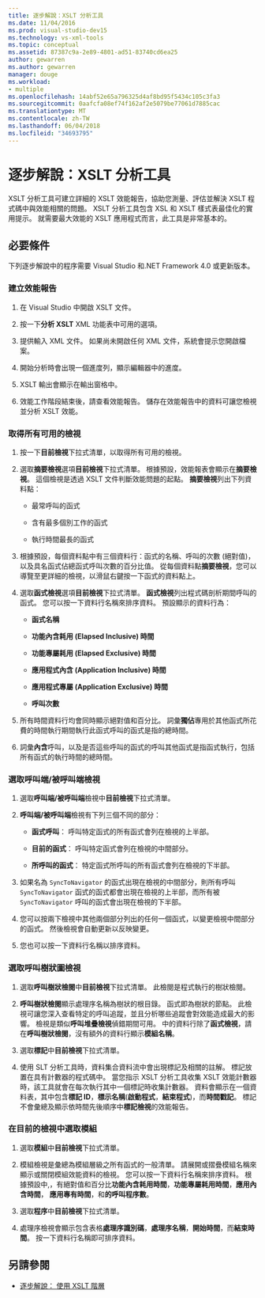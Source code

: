 ```yaml
---
title: 逐步解說：XSLT 分析工具
ms.date: 11/04/2016
ms.prod: visual-studio-dev15
ms.technology: vs-xml-tools
ms.topic: conceptual
ms.assetid: 87387c9a-2e89-4801-ad51-83740cd6ea25
author: gewarren
ms.author: gewarren
manager: douge
ms.workload:
- multiple
ms.openlocfilehash: 14abf52e65a796325d4af8bd95f5434c105c3fa3
ms.sourcegitcommit: 0aafcfa08ef74f162af2e5079be77061d7885cac
ms.translationtype: MT
ms.contentlocale: zh-TW
ms.lasthandoff: 06/04/2018
ms.locfileid: "34693795"
---
```

# <a name="walkthrough-xslt-profiler"></a>逐步解說：XSLT 分析工具

XSLT 分析工具可建立詳細的 XSLT 效能報告，協助您測量、評估並解決 XSLT 程式碼中與效能相關的問題。 XSLT 分析工具包含 XSL 和 XSLT 樣式表最佳化的實用提示。 就需要最大效能的 XSLT 應用程式而言，此工具是非常基本的。

## <a name="prerequisites"></a>必要條件

下列逐步解說中的程序需要 Visual Studio 和.NET Framework 4.0 或更新版本。

### <a name="create-the-performance-report"></a>建立效能報告

1.  在 Visual Studio 中開啟 XSLT 文件。

2.  按一下**分析 XSLT** XML 功能表中可用的選項。

3.  提供輸入 XML 文件。 如果尚未開啟任何 XML 文件，系統會提示您開啟檔案。

4.  開始分析時會出現一個進度列，顯示編輯器中的進度。

5.  XSLT 輸出會顯示在輸出窗格中。

6.  效能工作階段結束後，請查看效能報告。 儲存在效能報告中的資料可讓您檢視並分析 XSLT 效能。

### <a name="get-all-the-available-views"></a>取得所有可用的檢視

1.  按一下**目前檢視**下拉式清單，以取得所有可用的檢視。

2.  選取**摘要檢視**選項**目前檢視**下拉式清單。 根據預設，效能報表會顯示在**摘要檢視**。 這個檢視是透過 XSLT 文件判斷效能問題的起點。 **摘要檢視**列出下列資料點：

    -   最常呼叫的函式

    -   含有最多個別工作的函式

    -   執行時間最長的函式

3.  根據預設，每個資料點中有三個資料行：函式的名稱、呼叫的次數 (絕對值)，以及具名函式佔總函式呼叫次數的百分比值。 從每個資料點**摘要檢視**，您可以導覽至更詳細的檢視，以滑鼠右鍵按一下函式的資料點上。

4.  選取**函式檢視**選項**目前檢視**下拉式清單。 **函式檢視**列出程式碼剖析期間呼叫的函式。 您可以按一下資料行名稱來排序資料。 預設顯示的資料行為：

    -   **函式名稱**

    -   **功能內含耗用 (Elapsed Inclusive) 時間**

    -   **功能專屬耗用 (Elapsed Exclusive) 時間**

    -   **應用程式內含 (Application Inclusive) 時間**

    -   **應用程式專屬 (Application Exclusive) 時間**

    -   **呼叫次數**

5.  所有時間資料行均會同時顯示絕對值和百分比。 詞彙**獨佔**專用於其他函式所花費的時間執行期間執行此函式呼叫的函式是指的總時間。

6.  詞彙**內含**呼叫，以及是否這些呼叫的函式的呼叫其他函式是指函式執行，包括所有函式的執行時間的總時間。

### <a name="select-callercallee-view"></a>選取呼叫端/被呼叫端檢視

1.  選取**呼叫端/被呼叫端**檢視中**目前檢視**下拉式清單。

2.  **呼叫端/被呼叫端**檢視有下列三個不同的部分：

    -   **函式呼叫**： 呼叫特定函式的所有函式會列在檢視的上半部。

    -   **目前的函式**： 呼叫特定函式會列在檢視的中間部分。

    -   **所呼叫的函式**： 特定函式所呼叫的所有函式會列在檢視的下半部。

3.  如果名為 `SyncToNavigator` 的函式出現在檢視的中間部分，則所有呼叫 `SyncToNavigator` 函式的函式都會出現在檢視的上半部，而所有被 `SyncToNavigator` 呼叫的函式會出現在檢視的下半部。

4.  您可以按兩下檢視中其他兩個部分列出的任何一個函式，以變更檢視中間部分的函式。 然後檢視會自動更新以反映變更。

5.  您也可以按一下資料行名稱以排序資料。

### <a name="select-call-tree-view"></a>選取呼叫樹狀圖檢視

1.  選取**呼叫樹狀檢閱**中**目前檢視**下拉式清單。 此檢閱是程式執行的樹狀檢閱。

2.  **呼叫樹狀檢閱**顯示處理序名稱為樹狀的根目錄。 函式即為樹狀的節點。 此檢視可讓您深入查看特定的呼叫追蹤，並且分析哪些追蹤會對效能造成最大的影響。 檢視是類似**呼叫堆疊檢視**偵錯期間可用。 中的資料行除了**函式檢視**，請在**呼叫樹狀檢閱**，沒有額外的資料行顯示**模組名稱**。

3.  選取**標記**中**目前檢視**下拉式清單。

4.  使用 SLT 分析工具時，資料集合資料流中會出現標記及相關的註解。 標記放置在具有計數器的程式碼中。 當您指示 XSLT 分析工具收集 XSLT 效能計數器時，該工具就會在每次執行其中一個標記時收集計數器。 資料會顯示在一個資料表，其中包含**標記 ID**，**標示名稱**(**啟動程式**，**結束程式**)，而**時間戳記**。 標記 不會彙總及顯示依時間先後順序中**標記檢視**的效能報告。

### <a name="select-modules-in-the-current-view"></a>在目前的檢視中選取模組

1.  選取**模組**中**目前檢視**下拉式清單。

2.  模組檢視是彙總為模組層級之所有函式的一般清單。 請展開或摺疊模組名稱來顯示或關閉模組效能資料的檢視。 您可以按一下資料行名稱來排序資料。 根據預設中,，有絕對值和百分比**功能內含耗用時間**，**功能專屬耗用時間**，**應用內含時間**， **應用專有時間**，和**的呼叫程序數**。

3.  選取**程序**中**目前檢視**下拉式清單。

4.  處理序檢視會顯示包含表格**處理序識別碼**，**處理序名稱**，**開始時間**，而**結束時間**。 按一下資料行名稱即可排序資料。

## <a name="see-also"></a>另請參閱

- [逐步解說： 使用 XSLT 階層](../xml-tools/walkthrough-using-xslt-hierarchy.md)